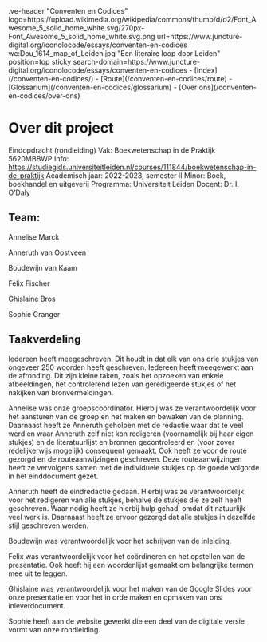 <link rel="stylesheet" href="https://fonts.googleapis.com/css?family=Trirong">
<style>
    @import url('https://fonts.googleapis.com/css2?family=Cardo&family=Caudex&family=Marck+Script&display=swap');
    #juncture ve-header {font-family: 'Caudex'}
    #juncture a:link { color: darkgoldenrod; text-decoration: underline; }
    #juncture h1 {font-family: 'Caudex'}
    #juncture h2 {font-family: 'Caudex'}
    #juncture h3 {font-family: 'Caudex'}
    
</style>
.ve-header "Conventen en Codices" logo=https://upload.wikimedia.org/wikipedia/commons/thumb/d/d2/Font_Awesome_5_solid_home_white.svg/270px-Font_Awesome_5_solid_home_white.svg.png url=https://www.juncture-digital.org/iconolocode/essays/conventen-en-codices wc:Dou_1614_map_of_Leiden.jpg "Een literaire loop door Leiden" position=top sticky search-domain=https://www.juncture-digital.org/iconolocode/essays/conventen-en-codices 
    - [Index](/conventen-en-codices/)
    - [Route](/conventen-en-codices/route)
    - [Glossarium](/conventen-en-codices/glossarium)
    - [Over ons](/conventen-en-codices/over-ons)
    

# Over dit project

Eindopdracht (rondleiding)
Vak: Boekwetenschap in de Praktijk 5620MBBWP
Info: https://studiegids.universiteitleiden.nl/courses/111844/boekwetenschap-in-de-praktijk
Academisch jaar: 2022-2023, semester II
Minor: Boek, boekhandel en uitgeverij
Programma: Universiteit Leiden
Docent: Dr. I. O’Daly


## Team:

Annelise Marck

Anneruth van Oostveen

Boudewijn van Kaam

Felix Fischer

Ghislaine Bros

Sophie Granger



## Taakverdeling

Iedereen heeft meegeschreven. Dit houdt in dat elk van ons drie stukjes van ongeveer 250 woorden heeft geschreven. Iedereen heeft meegewerkt aan de afronding. Dit zijn kleine taken, zoals het opzoeken van enkele afbeeldingen, het controlerend lezen van geredigeerde stukjes of het nakijken van bronvermeldingen.

Annelise was onze groepscoördinator. Hierbij was ze verantwoordelijk voor het aansturen van de groep en het maken en bewaken van de planning. Daarnaast heeft ze Anneruth geholpen met de redactie waar dat te veel werd en waar Anneruth zelf niet kon redigeren (voornamelijk bij haar eigen stukjes) en de literatuurlijst en bronnen gecontroleerd en (voor zover redelijkerwijs mogelijk) consequent gemaakt. Ook heeft ze voor de route gezorgd en de routeaanwijzingen geschreven. Deze routeaanwijzingen heeft ze vervolgens samen met de individuele stukjes op de goede volgorde in het einddocument gezet.

Anneruth heeft de eindredactie gedaan. Hierbij was ze verantwoordelijk voor het redigeren van alle stukjes, behalve de stukjes die ze zelf heeft geschreven. Waar nodig heeft ze hierbij hulp gehad, omdat dit natuurlijk veel werk is. Daarnaast heeft ze ervoor gezorgd dat alle stukjes in dezelfde stijl geschreven werden.

Boudewijn was verantwoordelijk voor het schrijven van de inleiding.

Felix was verantwoordelijk voor het coördineren en het opstellen van de presentatie. Ook heeft hij een woordenlijst gemaakt om belangrijke termen mee uit te leggen.

Ghislaine was verantwoordelijk voor het maken van de Google Slides voor onze presentatie en voor het in orde maken en opmaken van ons inleverdocument.

Sophie heeft aan de website gewerkt die een deel van de digitale versie vormt van onze rondleiding.



